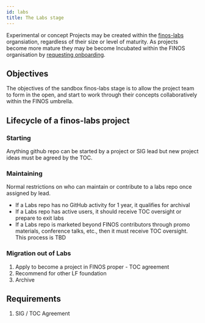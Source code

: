 ```yaml
---
id: labs
title: The Labs stage
---
```


Experimental or concept Projects may be created within the [finos-labs](https://github.com/finos-labs/) organsiation, regardless of their size or level of maturity.  As projects become more mature they may be become Incubated within the FINOS organisation by [requesting onboarding](https://community.finos.org/docs/governance/software-projects/contribution/#contribution-of-an-existing-code-base-into-finos-as-a-new-project).

## Objectives

The objectives of the sandbox finos-labs stage is to allow the project team to form in the open, and start to work through their concepts collaboratively within the FINOS umbrella.     

## Lifecycle of a finos-labs project

### Starting

Anything github repo can be started by a project or SIG lead but new project ideas must be agreed by the TOC.

### Maintaining

Normal restrictions on who can maintain or contribute to a labs repo once assigned by lead.
* If a Labs repo has no GitHub activity for 1 year, it qualifies for archival
* If a Labs repo has active users, it should receive TOC oversight or prepare to exit labs
* If a Labs repo is marketed beyond FINOS contributors through promo materials, conference talks, etc., then it must receive TOC oversight. This process is TBD

### Migration out of Labs

1. Apply to become a project in FINOS proper - TOC agreement
2. Recommend for other LF foundation
3. Archive

## Requirements

1. SIG / TOC Agreement

